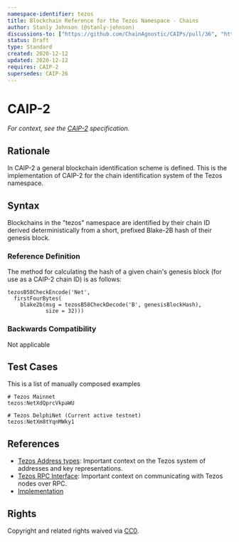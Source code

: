 ```yaml
---
namespace-identifier: tezos
title: Blockchain Reference for the Tezos Namespace - Chains
author: Stanly Johnson (@stanly-johnson)
discussions-to: ["https://github.com/ChainAgnostic/CAIPs/pull/36", "https://gitlab.com/tezos/tezos/-/issues/1029"]
status: Draft
type: Standard
created: 2020-12-12
updated: 2020-12-12
requires: CAIP-2
supersedes: CAIP-26
---
```



# CAIP-2

*For context, see the [CAIP-2][] specification.*

## Rationale

In CAIP-2 a general blockchain identification scheme is defined. This is the
implementation of CAIP-2 for the chain identification system of the Tezos
namespace.

## Syntax

Blockchains in the "tezos" namespace are identified by their chain ID derived deterministically from a short, prefixed Blake-2B hash of their genesis block. 

### Reference Definition

The method for calculating the hash of a given chain's genesis block (for use as a CAIP-2 chain ID) is as follows:

```
tezosB58CheckEncode('Net',
  firstFourBytes(
    blake2b(msg = tezosB58CheckDecode('B', genesisBlockHash),
            size = 32)))
```

### Backwards Compatibility

Not applicable

## Test Cases

This is a list of manually composed examples

```
# Tezos Mainnet
tezos:NetXdQprcVkpaWU

# Tezos DelphiNet (Current active testnet)
tezos:NetXm8tYqnMWky1
```

## References

- [Tezos Address types][]: Important context on the Tezos system of addresses and key representations.
- [Tezos RPC Interface][]: Important context on communicating with Tezos nodes over RPC.
- [Implementation](https://gitlab.com/tezos/tezos/blob/e7612c5ffa46570cdcc612f7bcead771edc24283/src/lib_crypto/chain_id.ml)

[Tezos RPC Interface]: https://tezos.gitlab.io/introduction/howtouse.html#rpc-interface
[Tezos Address types]: https://tezos.gitlab.io/introduction/howtouse.html#implicit-accounts-and-smart-contracts
[CAIP-2]: https://github.com/ChainAgnostic/CAIPs/blob/master/CAIPs/caip-2.md
[CAIP-10]: https://github.com/ChainAgnostic/CAIPs/blob/master/CAIPs/caip-10.md

## Rights

Copyright and related rights waived via [CC0](https://creativecommons.org/publicdomain/zero/1.0/).